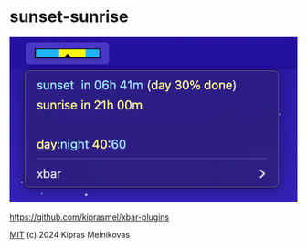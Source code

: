 # sunset-sunrise

![](./sun-full.png)

https://github.com/kiprasmel/xbar-plugins

[MIT](./LICENSE) (c) 2024 Kipras Melnikovas

